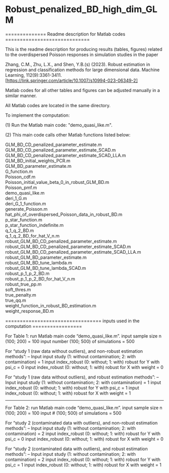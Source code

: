 # Robust_penalized_BD_high_dim_GLM

============== Readme description for Matlab codes =============================

This is the readme description for producing results (tables, figures) related to the overdispersed Poisson responses in simulation studies in the paper 

Zhang, C.M., Zhu, L.X., and Shen, Y.B.(s) (2023). Robust estimation in regression and classification methods for large dimensional data. Machine Learning, 112(9):3361-3411.  [https://link.springer.com/article/10.1007/s10994-023-06349-2]

Matlab codes for all other tables and figures can be adjusted manually in a similar manner.

All Matlab codes are located in the same directory.

To implement the computation:

(1) Run the Matlab main code: "demo_quasi_like.m".

(2) This main code calls other Matlab functions listed below:

GLM_BD_CD_penalized_parameter_estimate.m                  
GLM_BD_CD_penalized_parameter_estimate_SCAD.m             
GLM_BD_CD_penalized_parameter_estimate_SCAD_LLA.m         
GLM_BD_initial_weights_PCR.m                              
GLM_BD_parameter_estimate.m                               
G_function.m                                              
Poisson_cdf.m                                             
Poisson_initial_value_beta_0_in_robust_GLM_BD.m           
Poisson_pmf.m                                             
demo_quasi_like.m                                         
deri_1_G.m                                                
deri_G_1_function.m                                       
generate_Poisson.m                                        
hat_phi_of_overdispersed_Poisson_data_in_robust_BD.m      
p_star_function.m                                         
p_star_function_indefinite.m                              
q_1_q_2_BD.m                                              
q_1_q_2_BD_for_hat_V_n.m                                  
robust_GLM_BD_CD_penalized_parameter_estimate.m           
robust_GLM_BD_CD_penalized_parameter_estimate_SCAD.m      
robust_GLM_BD_CD_penalized_parameter_estimate_SCAD_LLA.m  
robust_GLM_BD_parameter_estimate.m                        
robust_GLM_BD_tune_lambda.m                               
robust_GLM_BD_tune_lambda_SCAD.m                          
robust_p_1_p_2_BD.m                                       
robust_p_1_p_2_BD_for_hat_V_n.m                           
robust_true_pp.m                                          
soft_thres.m                                              
true_penalty.m                                            
true_qq.m                                                 
weight_function_in_robust_BD_estimation.m                 
weight_response_BD.m               

================================= inputs used in the computation =================

For Table 1: run Matlab main code “demo_quasi_like.m”.
input sample size n (100; 200) = 100
input number (100; 500) of simulations = 500

For “study 1 (raw data without outliers), and non-robust estimation methods”:
– Input
  input study (1: without contamination; 2: with contamination) = 1
  input index_robust (0: without; 1: with) robust for Y with psi_c = 0
  input index_robust (0: without; 1: with) robust for X with weight = 0

For “study 1 (raw data without outliers), and robust estimation methods”:
– Input
  input study (1: without contamination; 2: with contamination) = 1
  input index_robust (0: without; 1: with) robust for Y with psi_c = 1
  input index_robust (0: without; 1: with) robust for X with weight = 1

----------------------------------------------------------------------------------

For Table 2: run Matlab main code “demo_quasi_like.m”.
input sample size n (100; 200) = 100
input # (100; 500) of simulations = 500

For “study 2 (contaminated data with outliers), and non-robust estimation methods”:
– Input
  input study (1: without contamination; 2: with contamination) = 2
  input index_robust (0: without; 1: with) robust for Y with psi_c = 0
  input index_robust (0: without; 1: with) robust for X with weight = 0

For “study 2 (contaminated data with outliers), and robust estimation methods”:
– Input
  input study (1: without contamination; 2: with contamination) = 2
  input index_robust (0: without; 1: with) robust for Y with psi_c = 1
  input index_robust (0: without; 1: with) robust for X with weight = 1
